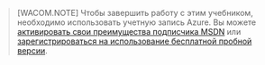 > [WACOM.NOTE]
> Чтобы завершить работу с этим учебником, необходимо использовать учетную запись Azure. Вы можете <a href="http://www.windowsazure.com/ru-ru/pricing/member-offers/msdn-benefits-details/" target="_blank">активировать свои преимущества подписчика MSDN</a> или <a href="http://www.windowsazure.com/ru-ru/pricing/free-trial/" target="_blank">зарегистрироваться на использование бесплатной пробной версии</a>.

